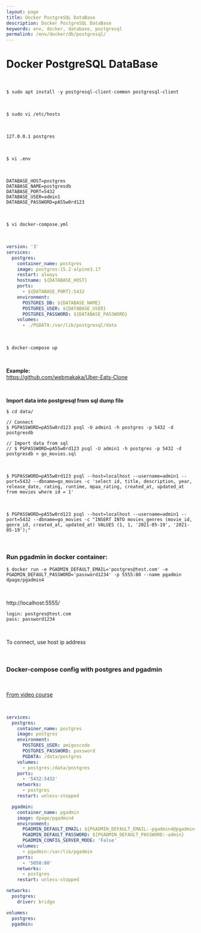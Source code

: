```yaml
---
layout: page
title: Docker PostgreSQL DataBase
description: Docker PostgreSQL DataBase
keywords: env, docker, database, postgresql
permalink: /env/docker/db/postgresql/
---
```


# Docker PostgreSQL DataBase

<br/>

```
$ sudo apt install -y postgresql-client-common postgresql-client
```

<br/>

```
$ sudo vi /etc/hosts
```

<br/>

```
127.0.0.1 postgres
```

<br/>

```
$ vi .env
```

<br/>

```
DATABASE_HOST=postgres
DATABASE_NAME=postgresdb
DATABASE_PORT=5432
DATABASE_USER=admin1
DATABASE_PASSWORD=pA55w0rd123
```

<br/>

```
$ vi docker-compose.yml
```

<br/>

```yaml
version: '3'
services:
  postgres:
    container_name: postgres
    image: postgres:15.2-alpine3.17
    restart: always
    hostname: ${DATABASE_HOST}
    ports:
      - ${DATABASE_PORT}:5432
    environment:
      POSTGRES_DB: ${DATABASE_NAME}
      POSTGRES_USER: ${DATABASE_USER}
      POSTGRES_PASSWORD: ${DATABASE_PASSWORD}
    volumes:
      - ./PGDATA:/var/lib/postgresql/data
```

<br/>

    $ docker-compose up

<br/>

**Example:**  
https://github.com/webmakaka/Uber-Eats-Clone

<br/>

**Import data into postgresql from sql dump file**

```
$ cd data/

// Connect
$ PGPASSWORD=pA55w0rd123 psql -U admin1 -h postgres -p 5432 -d postgresdb

// Import data from sql
// $ PGPASSWORD=pA55w0rd123 psql -U admin1 -h postgres -p 5432 -d postgresdb < go_movies.sql
```

<br/>

```
$ PGPASSWORD=pA55w0rd123 psql --host=localhost --username=admin1 --port=5432 --dbname=go_movies -c 'select id, title, description, year, release_date, rating, runtime, mpaa_rating, created_at, updated_at from movies where id = 1'
```

<br/>

```
$ PGPASSWORD=pA55w0rd123 psql --host=localhost --username=admin1 --port=5432 --dbname=go_movies -c "INSERT INTO movies_genres (movie_id, genre_id, created_at, updated_at) VALUES (1, 1, '2021-05-19', '2021-05-19');"
```

<br/>

### Run pgadmin in docker container:

```
$ docker run -e PGADMIN_DEFAULT_EMAIL='postgres@test.com' -e PGADMIN_DEFAULT_PASSWORD='password1234' -p 5555:80 --name pgadmin dpage/pgadmin4
```

<br/>

http://localhost:5555/

```
login: postgres@test.com
pass: password1234
```

<br/>

To connect, use host ip address

<br/>

### Docker-compose config with postgres and pgadmin

<br/>

[From video course](https://github.com/webmakaka/Microservices-and-Distributed-Systems)

<br/>

```yaml
services:
  postgres:
    container_name: postgres
    image: postgres
    environment:
      POSTGRES_USER: amigoscode
      POSTGRES_PASSWORD: password
      PGDATA: /data/postgres
    volumes:
      - postgres:/data/postgres
    ports:
      - '5432:5432'
    networks:
      - postgres
    restart: unless-stopped

  pgadmin:
    container_name: pgadmin
    image: dpage/pgadmin4
    environment:
      PGADMIN_DEFAULT_EMAIL: ${PGADMIN_DEFAULT_EMAIL:-pgadmin4@pgadmin.org}
      PGADMIN_DEFAULT_PASSWORD: ${PGADMIN_DEFAULT_PASSWORD:-admin}
      PGADMIN_CONFIG_SERVER_MODE: 'False'
    volumes:
      - pgadmin:/var/lib/pgadmin
    ports:
      - '5050:80'
    networks:
      - postgres
    restart: unless-stopped

networks:
  postgres:
    driver: bridge

volumes:
  postgres:
  pgadmin:
```
